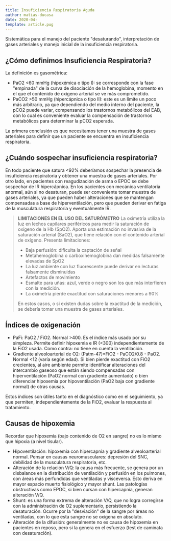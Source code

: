 ```yaml
---
title: Insuficiencia Respiratoria Aguda
author: matias-ducasa
date: 2020-04-
template: article.pug
---
```


Sistemática para el manejo del paciente "desaturando", interpretación de gases arteriales y manejo inicial de la insuficiencia respiratoria.

<span class="more"></span>

## ¿Cómo definimos Insuficiencia Respiratoria?

La definición es gasométrica:

- PaO2 <60 mmHg (hipoxémica o tipo I): se corresponde con la fase "empinada" de la curva de disociación de la hemoglobina, momento en el que el contenido de oxígeno arterial se ve más comprometido.
- PaCO2 >50 mmHg (hipercápnica o tipo II): este es un límite un poco más arbitrario, ya que dependiendo del medio interno del paciente, la pCO2 puede variar, compensando los trastornos metabólicos del EAB, con lo cual es conveniente evaluar la compensación de trastornos metabólicos para determinar la pCO2 esperada. 

La primera conclusión es que necesitamos tener una muestra de gases arteriales para definir que un paciente se encuentra en insuficiencia respiratoria.

## ¿Cuándo sospechar insuficiencia respiratoria?

En todo paciente que satura <92% deberíamos sospechar la presencia de insuficiencia respiratoria y obtener una muestra de gases arteriales. Por otro lado, en pacientes con reagudización de asma o EPOC se debe sospechar de IR hipercápnica. En los pacientes con mecánica ventilatoria anormal, aún si no desaturan, puede ser conveniente tomar muestra de gases arteriales, ya que pueden haber alteraciones que se mantengan compensadas a base de hiperventilación, pero que pueden derivar en fatiga de la musculatura respiratoria y eventualmente IR.

> **LIMITACIONES EN EL USO DEL SATURÓMETRO**
> La oximetría utiliza la luz en lechos capilares periféricos para medir la saturación de oxígeno de la Hb (SpO2). Aporta una estimación no invasiva de la saturación arterial (SaO2), que tiene relación con el contenido arterial de oxígeno. Presenta limitaciones:
>
> - Baja perfusión: dificulta la captación de señal
> - Metahemoglobina o carboxihemoglobina dan medidas falsamente elevadas de SpO2
> - La luz ambiente con luz fluorescente puede derivar en lecturas falsamente disminuidas
> - Artefactos de movimiento
> - Esmalte para uñas: azul, verde o negro son los que más interfieren con la medición.
> - La oximetría pierde exactitud con saturaciones menores a 90%
> 
> En estos casos, o si existen dudas sobre la exactitud de la medición, se debería tomar una muestra de gases arteriales.

## Índices de oxigenación

- PaFi: PaO2 / FiO2. Normal >400. Es el índice más usado por su simpleza. Permite definir hipoxemia e IR (<300) independientemente de la FiO2 usada. Como contra: no tiene en cuenta la ventilación.
- Gradiente alveoloarterial de O2: (Patm-47)*FiO2 - PaCO2/0.8 - PaO2. Normal <12 (varía según edad). Si bien pierde exactitud con FiO2 crecientes, al aire ambiente permite identificar alteraciones del intercambio gaseoso que están siendo compensadas con hiperventilación (PaO2 normal con gradiente aumentado) o bien diferenciar hipoxemia por hipoventilación (PaO2 baja con gradiente normal) de otras causas.

Estos índices son útiles tanto en el diagnóstico como en el seguimiento, ya que permiten, independientemente de la FiO2, evaluar la respuesta al tratamiento.

## Causas de hipoxemia

Recordar que hipoxemia (bajo contenido de O2 en sangre) no es lo mismo que hipoxia (a nivel tisular).

- Hipoventilación: hipoxemia con hipercapnia y gradiente alveoloarterial normal. Pensar en causas neuromusculares: depresión del SNC, debilidad de la musculatura respiratoria, etc. 
- Alteración de la relación V/Q: la causa más frecuente, se genera por un disbalance en la distribución de ventilación y perfusión en los pulmones, con áreas más perfundidas que ventiladas y visceversa. Esto deriva en mayor espacio muerto fisiológico y mayor shunt. Las patologías obstructivas como EPOC, si bien cursan con hipercapnia, generan alteración V/Q.
- Shunt: es una forma extrema de alteración V/Q, que no logra corregirse con la administración de O2 suplementario, persistiendo la desaturación. Ocurre por la "desviación" de la sangre por áreas no ventiladas, con lo que esta sangre no se oxigena en absoluto.
- Alteración de la difusión: generalmente no es causa de hipoxemia en pacientes en reposo, pero si la genera en el esfuerzo (test de caminata con desaturación). 
